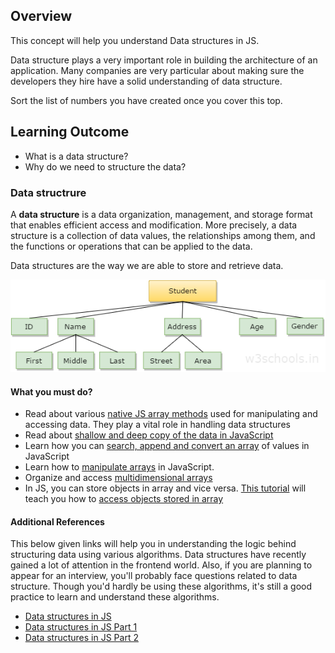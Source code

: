 ## Overview

This concept will help you understand Data structures in JS.

Data structure plays a very important role in building the architecture of an application. Many companies are very particular about making sure the developers they hire have a solid understanding of data structure.

Sort the list of numbers you have created once you cover this top.

## Learning Outcome

- What is a data structure?
- Why do we need to structure the data?

### Data structrure

A **data structure** is a data organization, management, and storage format that enables efficient access and modification. More precisely, a data structure is a collection of data values, the relationships among them, and the functions or operations that can be applied to the data.

Data structures are the way we are able to store and retrieve data.

![Data structure](images/data_structure.png)

#### What you must do?

- Read about various [native JS array methods](http://www.java2s.com/Tutorials/Javascript/Javascript_Data_Structure/0300__Javascript_Array_Iterator.htm) used for manipulating and accessing data. They play a vital role in handling data structures
- Read about [shallow and deep copy of the data in JavaScript](http://www.java2s.com/Tutorials/Javascript/Javascript_Data_Structure/0240__Javascript_Array_Aggregate.htm)
- Learn how you can [search, append and convert an array](http://www.java2s.com/Tutorials/Javascript/Javascript_Data_Structure/0260__Javascript_Array_Access.htm) of values in JavaScript
- Learn how to [manipulate arrays](http://www.java2s.com/Tutorials/Javascript/Javascript_Data_Structure/0280__Javascript_Array_Modifier.htm) in JavaScript.
- Organize and access [multidimensional arrays](http://www.java2s.com/Tutorials/Javascript/Javascript_Data_Structure/0320__Javascript_Multidimensional_Array.htm)
- In JS, you can store objects in array and vice versa. [This tutorial](http://www.java2s.com/Tutorials/Javascript/Javascript_Data_Structure/0330__Javascript_Arrays_Objects.htm) will teach you how to [access objects stored in array](http://www.java2s.com/Tutorials/Javascript/Javascript_Data_Structure/0330__Javascript_Arrays_Objects.htm)

#### Additional References

This below given links will help you in understanding the logic behind structuring data using various algorithms. Data structures have recently gained a lot of attention in the frontend world. Also, if you are planning to appear for an interview, you'll probably face questions related to data structure. Though you'd hardly be using these algorithms, it's still a good practice to learn and understand these algorithms.

- [Data structures in JS](https://medium.com/siliconwat/data-structures-in-javascript-1b9aed0ea17c)
- [Data structures in JS Part 1](https://blog.bitsrc.io/data-structures-in-javascript-part-1-8231c9a4bc8b)
- [Data structures in JS Part 2](https://blog.bitsrc.io/data-structures-in-javascript-part-2-d0d09b761df0)

